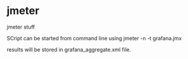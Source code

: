 # jmeter
jmeter stuff 


SCript can be started from command line using 
jmeter -n -t grafana.jmx 

results will be stored in grafana_aggregate.xml  file.